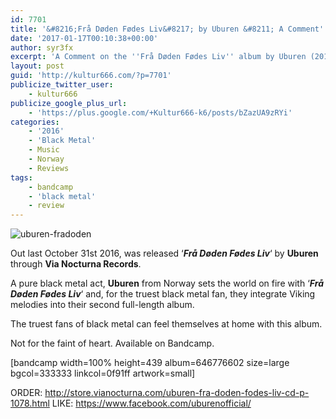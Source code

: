 ```yaml
---
id: 7701
title: '&#8216;Frå Døden Fødes Liv&#8217; by Uburen &#8211; A Comment'
date: '2017-01-17T00:10:38+00:00'
author: syr3fx
excerpt: 'A Comment on the ''Frå Døden Fødes Liv'' album by Uburen (2016).'
layout: post
guid: 'http://kultur666.com/?p=7701'
publicize_twitter_user:
    - kultur666
publicize_google_plus_url:
    - 'https://plus.google.com/+Kultur666-k6/posts/bZazUA9zRYi'
categories:
    - '2016'
    - 'Black Metal'
    - Music
    - Norway
    - Reviews
tags:
    - bandcamp
    - 'black metal'
    - review
---
```


![uburen-fradoden](http://localhost:8080/wp-content/uploads/2017/01/uburen-fradoden.jpg?w=680)

Out last October 31st 2016, was released ‘***Frå Døden Fødes Liv***‘ by **Uburen** through **Via Nocturna Records**.

A pure black metal act, **Uburen** from Norway sets the world on fire with ‘***Frå Døden Fødes Liv***‘ and, for the truest black metal fan, they integrate Viking melodies into their second full-length album.

The truest fans of black metal can feel themselves at home with this album.

Not for the faint of heart. Available on Bandcamp.

\[bandcamp width=100% height=439 album=646776602 size=large bgcol=333333 linkcol=0f91ff artwork=small\]

ORDER: <http://store.vianocturna.com/uburen-fra-doden-fodes-liv-cd-p-1078.html>
LIKE: <https://www.facebook.com/uburenofficial/>
